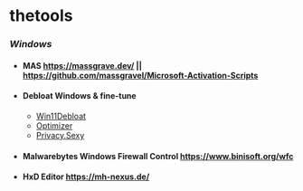 # thetools

### *Windows*

* ####  MAS https://massgrave.dev/ || https://github.com/massgravel/Microsoft-Activation-Scripts 
* ####  Debloat Windows & fine-tune
   * [Win11Debloat](https://github.com/Raphire/Win11Debloat)
   * [Optimizer](https://github.com/hellzerg/optimizer)
   * [Privacy.Sexy](https://github.com/undergroundwires/privacy.sexy)
* ####  Malwarebytes Windows Firewall Control https://www.binisoft.org/wfc

* ####  HxD Editor https://mh-nexus.de/
